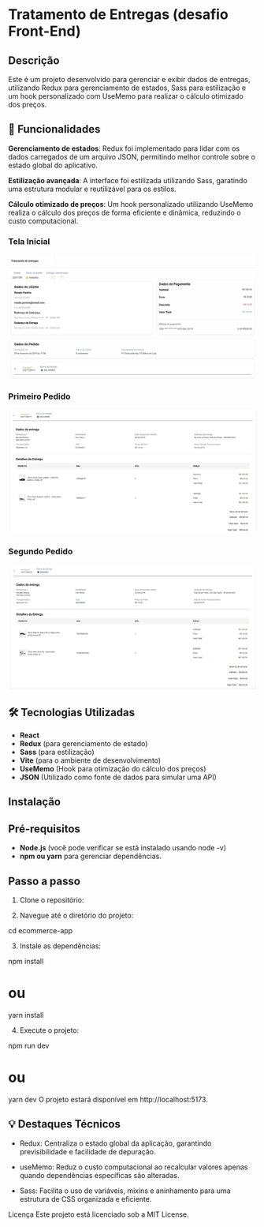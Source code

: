 # Tratamento de Entregas (desafio Front-End)

## Descrição

Este é um projeto desenvolvido para gerenciar e exibir dados de entregas, utilizando Redux para gerenciamento de estados, Sass para estilização e um hook personalizado com UseMemo para realizar o cálculo otimizado dos preços.

## 📝 Funcionalidades

**Gerenciamento de estados**: Redux foi implementado para lidar com os dados carregados de um arquivo JSON, permitindo melhor controle sobre o estado global do aplicativo.

**Estilização avançada**: A interface foi estilizada utilizando Sass, garatindo uma estrutura modular e reutilizável para os estilos.

**Cálculo otimizado de preços**: Um hook personalizado utilizando UseMemo realiza o cálculo dos preços de forma eficiente e dinâmica, reduzindo o custo computacional.

### Tela Inicial

![Tela Inicial](./public/Tela%20inicial.png)

### Primeiro Pedido

![Primeiro Pedido](./public/PedidoOne.png)

### Segundo Pedido

![Segundo Pedido](./public/PedidoTwo.png)

## 🛠️ Tecnologias Utilizadas

- **React**
- **Redux** (para gerenciamento de estado)
- **Sass** (para estilização)
- **Vite** (para o ambiente de desenvolvimento)
- **UseMemo** (Hook para otimização do cálculo dos preços)
- **JSON** (Utilizado como fonte de dados para simular uma API)

## Instalação

## Pré-requisitos

- **Node.js** (você pode verificar se está instalado usando node -v)
- **npm ou yarn** para gerenciar dependências.

## Passo a passo

1. Clone o repositório:

2. Navegue até o diretório do projeto:

cd ecommerce-app

3. Instale as dependências:

npm install

# ou

yarn install

4. Execute o projeto:

npm run dev

# ou

yarn dev
O projeto estará disponível em http://localhost:5173.

## 💡 Destaques Técnicos

- Redux:
  Centraliza o estado global da aplicação, garantindo previsibilidade e facilidade de depuração.

- useMemo:
  Reduz o custo computacional ao recalcular valores apenas quando dependências específicas são alteradas.

- Sass:
  Facilita o uso de variáveis, mixins e aninhamento para uma estrutura de CSS organizada e eficiente.

Licença
Este projeto está licenciado sob a MIT License.

